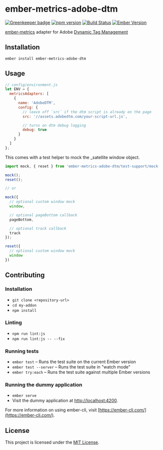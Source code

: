 ember-metrics-adobe-dtm
==============================================================================

[![Greenkeeper badge](https://badges.greenkeeper.io/kellyselden/ember-metrics-adobe-dtm.svg)](https://greenkeeper.io/)
[![npm version](https://badge.fury.io/js/ember-metrics-adobe-dtm.svg)](https://badge.fury.io/js/ember-metrics-adobe-dtm)
[![Build Status](https://travis-ci.org/kellyselden/ember-metrics-adobe-dtm.svg?branch=master)](https://travis-ci.org/kellyselden/ember-metrics-adobe-dtm)
[![Ember Version](https://img.shields.io/badge/ember-2.12%2B-brightgreen.svg)](https://www.emberjs.com/)

[ember-metrics](https://github.com/poteto/ember-metrics) adapter for Adobe [Dynamic Tag Management](https://dtm.adobe.com/)

Installation
------------------------------------------------------------------------------

```
ember install ember-metrics-adobe-dtm
```


Usage
------------------------------------------------------------------------------

```js
// config/environment.js
let ENV = {
  metricsAdapters: [
    {
      name: 'AdobeDTM',
      config: {
        // leave off `src` if the dtm script is already on the page
        src: '//assets.adobedtm.com/your-script-url.js',

        // turns on dtm debug logging
        debug: true
      }
    }
  ]
};
```

This comes with a test helper to mock the _satellite window object.

```js
import mock, { reset } from 'ember-metrics-adobe-dtm/test-support/mock';

mock();
reset();

// or

mock({
  // optional custom window mock
  window,

  // optional pageBottom callback
  pageBottom,

  // optional track callback
  track
});

reset({
  // optional custom window mock
  window
})
```


Contributing
------------------------------------------------------------------------------

### Installation

* `git clone <repository-url>`
* `cd my-addon`
* `npm install`

### Linting

* `npm run lint:js`
* `npm run lint:js -- --fix`

### Running tests

* `ember test` – Runs the test suite on the current Ember version
* `ember test --server` – Runs the test suite in "watch mode"
* `ember try:each` – Runs the test suite against multiple Ember versions

### Running the dummy application

* `ember serve`
* Visit the dummy application at [http://localhost:4200](http://localhost:4200).

For more information on using ember-cli, visit [https://ember-cli.com/](https://ember-cli.com/).

License
------------------------------------------------------------------------------

This project is licensed under the [MIT License](LICENSE.md).
